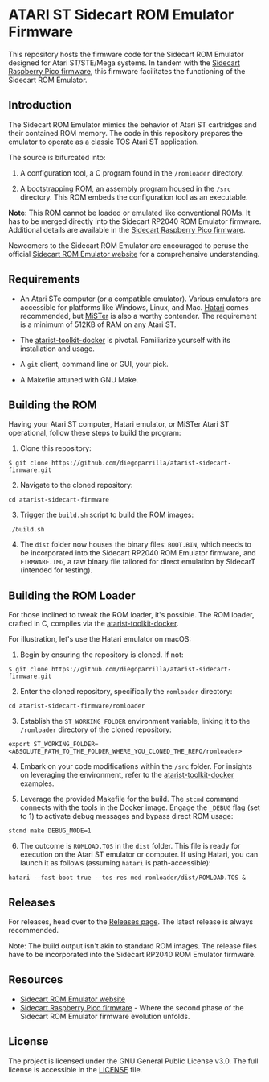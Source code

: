 # ATARI ST Sidecart ROM Emulator Firmware

This repository hosts the firmware code for the Sidecart ROM Emulator designed for Atari ST/STE/Mega systems. In tandem with the [Sidecart Raspberry Pico firmware](https://github.com/diegoparrilla/atarist-sidecart-raspberry-pico), this firmware facilitates the functioning of the Sidecart ROM Emulator.

## Introduction

The Sidecart ROM Emulator mimics the behavior of Atari ST cartridges and their contained ROM memory. The code in this repository prepares the emulator to operate as a classic TOS Atari ST application.

The source is bifurcated into:

1. A configuration tool, a C program found in the `/romloader` directory.

2. A bootstrapping ROM, an assembly program housed in the `/src` directory. This ROM embeds the configuration tool as an executable.

**Note**: This ROM cannot be loaded or emulated like conventional ROMs. It has to be merged directly into the Sidecart RP2040 ROM Emulator firmware. Additional details are available in the [Sidecart Raspberry Pico firmware](https://github.com/diegoparrilla/atarist-sidecart-raspberry-pico).

Newcomers to the Sidecart ROM Emulator are encouraged to peruse the official [Sidecart ROM Emulator website](https://sidecartridge.com) for a comprehensive understanding.

## Requirements

- An Atari STe computer (or a compatible emulator). Various emulators are accessible for platforms like Windows, Linux, and Mac. [Hatari](http://hatari.tuxfamily.org/) comes recommended, but [MiSTer](https://misterfpga.org/) is also a worthy contender. The requirement is a minimum of 512KB of RAM on any Atari ST.

- The [atarist-toolkit-docker](https://github.com/diegoparrilla/atarist-toolkit-docker) is pivotal. Familiarize yourself with its installation and usage.

- A `git` client, command line or GUI, your pick.

- A Makefile attuned with GNU Make.

## Building the ROM

Having your Atari ST computer, Hatari emulator, or MiSTer Atari ST operational, follow these steps to build the program:

1. Clone this repository:

```
$ git clone https://github.com/diegoparrilla/atarist-sidecart-firmware.git
```

2. Navigate to the cloned repository:

```
cd atarist-sidecart-firmware
```

3. Trigger the `build.sh` script to build the ROM images:

```
./build.sh
```

4. The `dist` folder now houses the binary files: `BOOT.BIN`, which needs to be incorporated into the Sidecart RP2040 ROM Emulator firmware, and `FIRMWARE.IMG`, a raw binary file tailored for direct emulation by SidecarT (intended for testing).

## Building the ROM Loader

For those inclined to tweak the ROM loader, it's possible. The ROM loader, crafted in C, compiles via the [atarist-toolkit-docker](https://github.com/diegoparrilla/atarist-toolkit-docker).

For illustration, let's use the Hatari emulator on macOS:

1. Begin by ensuring the repository is cloned. If not:

```
$ git clone https://github.com/diegoparrilla/atarist-sidecart-firmware.git
```

2. Enter the cloned repository, specifically the `romloader` directory:

```
cd atarist-sidecart-firmware/romloader
```

3. Establish the `ST_WORKING_FOLDER` environment variable, linking it to the `/romloader` directory of the cloned repository:

```
export ST_WORKING_FOLDER=<ABSOLUTE_PATH_TO_THE_FOLDER_WHERE_YOU_CLONED_THE_REPO/romloader>
```

4. Embark on your code modifications within the `/src` folder. For insights on leveraging the environment, refer to the [atarist-toolkit-docker](https://github.com/diegoparrilla/atarist-toolkit-docker) examples.

5. Leverage the provided Makefile for the build. The `stcmd` command connects with the tools in the Docker image. Engage the `_DEBUG` flag (set to 1) to activate debug messages and bypass direct ROM usage:

```
stcmd make DEBUG_MODE=1 
```

6. The outcome is `ROMLOAD.TOS` in the `dist` folder. This file is ready for execution on the Atari ST emulator or computer. If using Hatari, you can launch it as follows (assuming `hatari` is path-accessible):

```
hatari --fast-boot true --tos-res med romloader/dist/ROMLOAD.TOS &
```

## Releases

For releases, head over to the [Releases page](https://github.com/diegoparrilla/atarist-sidecart-firmware/releases). The latest release is always recommended.

Note: The build output isn't akin to standard ROM images. The release files have to be incorporated into the Sidecart RP2040 ROM Emulator firmware.

## Resources 

- [Sidecart ROM Emulator website](https://sidecartridge.com)
- [Sidecart Raspberry Pico firmware](https://github.com/diegoparrilla/atarist-sidecart-raspberry-pico) - Where the second phase of the Sidecart ROM Emulator firmware evolution unfolds.

## License

The project is licensed under the GNU General Public License v3.0. The full license is accessible in the [LICENSE](LICENSE) file.
